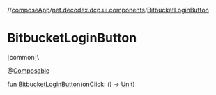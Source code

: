 //[composeApp](../../index.md)/[net.decodex.dcp.ui.components](index.md)/[BitbucketLoginButton](-bitbucket-login-button.md)

# BitbucketLoginButton

[common]\

@[Composable](https://developer.android.com/reference/kotlin/androidx/compose/runtime/Composable.html)

fun [BitbucketLoginButton](-bitbucket-login-button.md)(onClick: () -&gt; [Unit](https://kotlinlang.org/api/latest/jvm/stdlib/kotlin/-unit/index.html))
